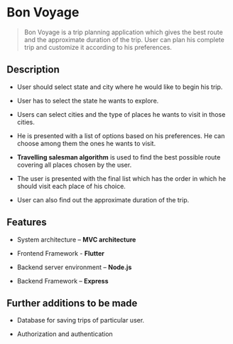 # Bon Voyage 

>Bon Voyage is a trip planning application which gives the best route and the approximate duration of the trip. User can plan his complete trip and customize it according to his preferences.

## Description

* User should select state and city where he would like to begin his trip.
 
* User has to select the state he wants to explore.

* Users can select cities and the type of places he wants to visit in those cities.

* He is presented with a list of options based on his preferences. He can choose among them the ones he wants to visit.

* **Travelling salesman algorithm** is used to find the best possible route covering all places chosen by the user.

* The user is presented with the final list which has the order in which he should visit each place of his choice.

* User can also find out the approximate duration of the trip. 

## Features

* System architecture – **MVC architecture**

* Frontend Framework - **Flutter**

* Backend server environment – **Node.js**

* Backend Framework – **Express**

## Further additions to be made

* Database for saving trips of particular user.

* Authorization and authentication

